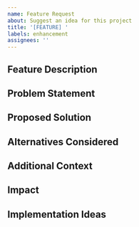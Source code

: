 ```yaml
---
name: Feature Request
about: Suggest an idea for this project
title: '[FEATURE] '
labels: enhancement
assignees: ''
---
```


## Feature Description
<!-- A clear and concise description of the feature you're requesting -->

## Problem Statement
<!-- Describe the problem this feature would solve -->

## Proposed Solution
<!-- Describe how you envision this feature working -->

## Alternatives Considered
<!-- Describe any alternative solutions or features you've considered -->

## Additional Context
<!-- Add any other context, screenshots, or examples about the feature request here -->

## Impact
<!-- How would this feature benefit users or the project? -->

## Implementation Ideas
<!-- If you have any ideas on how this could be implemented, share them here -->